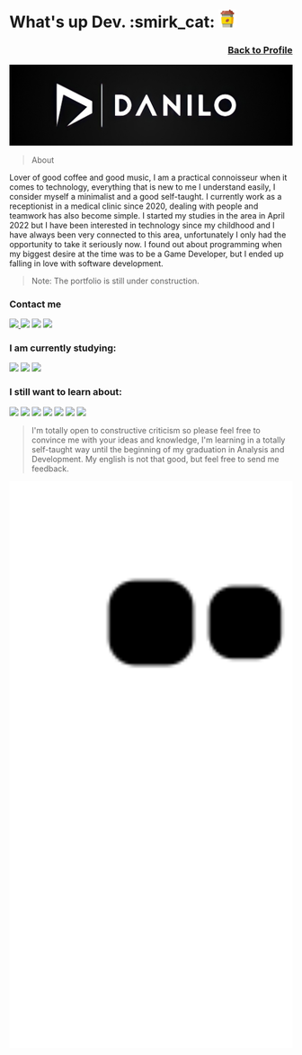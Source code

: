 <h1>What's up Dev. :smirk_cat: <img src="https://raw.githubusercontent.com/DevNylo/DevNylo/e7ed4617ce90c315745dfe41a7784e9bd4e734ea/coffee-cup.svg" width="32"></img></h1> 

<h3 align="right"><a href="https://github.com/DevNylo"> Back to Profile </a> </h3>

<img src="https://github.com/DevNylo/DevNylo/blob/main/Banner-git.JPG"></img>

> About

<p>Lover of good coffee and good music, I am a practical connoisseur when it comes to technology, everything that is new to me I understand easily, I consider myself a minimalist and a good self-taught. I currently work as a receptionist in a medical clinic since 2020, dealing with people and teamwork has also become simple. I started my studies in the area in April 2022 but I have been interested in technology since my childhood and I have always been very connected to this area, unfortunately I only had the opportunity to take it seriously now. I found out about programming when my biggest desire at the time was to be a Game Developer, but I ended up falling in love with software development.</p>

> Note: The portfolio is still under construction.
  
### Contact me

<p align="left">
  <a href="mailto: contato_dsr@hotmail.com" alt="Outlook">
  <img src="https://img.shields.io/badge/Microsoft_Outlook-0078D4?style=for-the-badge&logo=microsoft-outlook&logoColor=white"</a>

  <a href="linkedin.com/in/danilo-rocha-437230197/" alt="Linkedin">
  <img src="https://img.shields.io/badge/LinkedIn-0077B5?style=for-the-badge&logo=linkedin&logoColor=white" /></a>

  <a href="https://contate.me/devnylo" alt="WhatsApp">
  <img src="https://img.shields.io/badge/WhatsApp-25D366?style=for-the-badge&logo=whatsapp&logoColor=white"/></a>

  <a href="https://www.instagram.com/its_nyloo/" alt="Instagram">
  <img src="https://img.shields.io/badge/Instagram-E4405F?style=for-the-badge&logo=instagram&logoColor=white"/></a>
    
<h3> I am currently studying: </h3>
    
<a href="#" alt="JAVA">
<img src="https://img.shields.io/badge/Java-ED8B00?style=for-the-badge&logo=java&logoColor=white"/><a/>

<a href="#" alt="HTML5">
<img src="https://img.shields.io/badge/HTML5-E34F26?style=for-the-badge&logo=html5&logoColor=white"/><a/>

<a href="#" alt="CSS">
<img src="https://img.shields.io/badge/CSS3-1572B6?style=for-the-badge&logo=css3&logoColor=white"/><a/>

<h3> I still want to learn about: </h3>

<a href="#" alt="NodeJS">
<img src="https://img.shields.io/badge/Node.js-43853D?style=for-the-badge&logo=node.js&logoColor=white"/><a/>

<a href="#" alt="ReactJS">
<img src="https://img.shields.io/badge/React-20232A?style=for-the-badge&logo=react&logoColor=61DAFB"/><a/>
  
<a href="#" alt="Python">
<img src="https://img.shields.io/badge/Python-14354C?style=for-the-badge&logo=python&logoColor=white"/><a/>

<a href="#" alt="Linux">
<img src="https://img.shields.io/badge/Linux-E34F26?style=for-the-badge&logo=linux&logoColor=black"/><a/>

<a href="#" alt="Git">
<img src="https://img.shields.io/badge/Git-E34F26?style=for-the-badge&logo=git&logoColor=white"/><a/>

<a href="#" alt="MySQL">
<img src="https://img.shields.io/badge/MySQL-00000F?style=for-the-badge&logo=mysql&logoColor=white"/><a/>
 
<a href="#" alt="JavaScript">
<img src="https://img.shields.io/badge/JavaScript-F7DF1E?style=for-the-badge&logo=javascript&logoColor=black"/><a/>
  

> I'm totally open to constructive criticism so please feel free to convince me with your ideas and knowledge, I'm learning in a totally self-taught way until the beginning of my graduation in Analysis and Development. My english is not that good, but feel free to send me feedback.
<img src="https://github.com/DevNylo/DevNylo/blob/output/github-contribution-grid-snake.svg" width="600"/>
